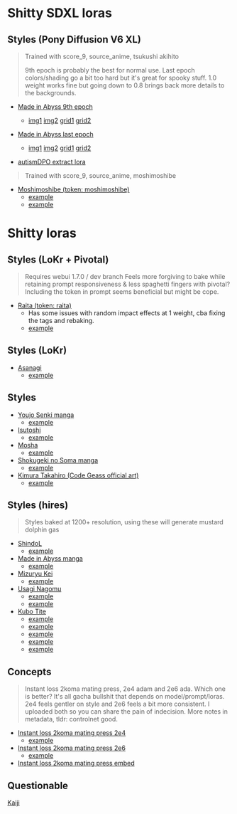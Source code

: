 # Shitty SDXL loras

## Styles (Pony Diffusion V6 XL)
>Trained with score_9, source_anime, tsukushi akihito
>
>9th epoch is probably the best for normal use. Last epoch colors/shading go a bit too hard but it's great for spooky stuff. 1.0 weight works fine but going down to 0.8 brings back more details to the backgrounds.
- [Made in Abyss 9th epoch](https://pixeldrain.com/u/pMcX6cwW)
	- [img1](https://files.catbox.moe/xpeubg.png) [img2](https://files.catbox.moe/w90bcc.png) [grid1](https://files.catbox.moe/874z7g.jpg) [grid2](https://files.catbox.moe/mbvbzf.jpg)

- [Made in Abyss last epoch](https://pixeldrain.com/u/LKvweCwE)
	- [img1](https://files.catbox.moe/3fybwe.png) [img2](https://files.catbox.moe/5wuo8y.png) [grid1](https://files.catbox.moe/iqe2xf.jpg) [grid2](https://files.catbox.moe/f8j9y7.jpg)

- [autismDPO extract lora](https://pixeldrain.com/u/spNUBH8x)

>Trained with score_9, source_anime, moshimoshibe
- [Moshimoshibe (token: moshimoshibe)](https://pixeldrain.com/u/8n7UpQt4)
	- [example](https://files.catbox.moe/qtyezp.jpg)
	- [example](https://files.catbox.moe/rxse7z.jpg)
# Shitty loras

## Styles (LoKr + Pivotal)
>Requires webui 1.7.0 / dev branch
>Feels more forgiving to bake while retaining prompt responsiveness & less spaghetti fingers with pivotal? Including the token in prompt seems beneficial but might be cope.

- [Raita (token: raita)](https://files.catbox.moe/zqnh5u.safetensors)
	- Has some issues with random impact effects at 1 weight, cba fixing the tags and rebaking.
	- [example](https://files.catbox.moe/vijy8k.png)

## Styles (LoKr)
- [Asanagi](https://files.catbox.moe/crfk5s.safetensors)
	- [example](https://files.catbox.moe/souox3.png)

## Styles
- [Youjo Senki manga](https://files.catbox.moe/r71fxm.safetensors)
	- [example](https://files.catbox.moe/d0kha4.png)
- [Isutoshi](https://files.catbox.moe/54qk8v.safetensors)
	- [example](https://files.catbox.moe/515e37.png)
- [Mosha](https://files.catbox.moe/03g93e.safetensors)
	- [example](https://files.catbox.moe/881hrq.png)
- [Shokugeki no Soma manga](https://files.catbox.moe/87a2jr.safetensors)
	- [example](https://files.catbox.moe/2zu2ru.png)
- [Kimura Takahiro (Code Geass official art)](https://files.catbox.moe/5s6rxj.safetensors)
	- [example](https://files.catbox.moe/pudypy.png)

## Styles (hires)
>Styles baked at 1200+ resolution, using these will generate mustard dolphin gas
- [ShindoL](https://mega.nz/file/L6gimABD#WZbRoZ8MOAqbJmuOTxI2Dt_b9ehxVK_IDOPbkwaFSE8)
	- [example](https://files.catbox.moe/yndjb0.png)
- [Made in Abyss manga](https://mega.nz/file/Sy4CnKTT#iCwCjPuqp0nLBio7vuTQH_nbl9-Ik5bH27w-gDzmKJ0)
	- [example](https://files.catbox.moe/d2ou3t.png)
- [Mizuryu Kei](https://mega.nz/file/uuxy3R7b#o29rFueoiVfU-j6s7UrNZS9gp8bdw1qpZQjyyAUgoGs)
	- [example](https://files.catbox.moe/qsxkgn.png)
- [Usagi Nagomu](https://mega.nz/file/vnoUEIKC#Xxjwd1_8YJmROQX7Y2Ama5ekc6jLRq44fusdpRAxOUM)
	- [example](https://files.catbox.moe/hgh18h.png)
	- [example](https://files.catbox.moe/lon58y.png)
- [Kubo Tite](https://mega.nz/file/i65j0L4L#N9dd0HsyaSOAOCa6MaYK-zSEX0Lzzrw_OxHZ6PPv-sA)
	- [example](https://files.catbox.moe/63u13w.png)
	- [example](https://files.catbox.moe/m2jg5u.png)
	- [example](https://files.catbox.moe/latqcz.png)
	- [example](https://files.catbox.moe/wmahsg.png)
	- [example](https://files.catbox.moe/2c10dm.png)

## Concepts
>Instant loss 2koma mating press, 2e4 adam and 2e6 ada. Which one is better? It's all gacha bullshit that depends on model/prompt/loras. 
>2e4 feels gentler on style and 2e6 feels a bit more consistent. I uploaded both so you can share the pain of indecision. More notes in metadata, tldr: controlnet good.
- [Instant loss 2koma mating press 2e4](https://files.catbox.moe/sq8ko3.safetensors)
	- [example](https://files.catbox.moe/gbyypr.png)
- [Instant loss 2koma mating press 2e6](https://files.catbox.moe/oxs8a4.safetensors)
	- [example](https://files.catbox.moe/6akgyc.png)
- [Instant loss 2koma mating press embed](https://files.catbox.moe/6kn1tg.pt)

## Questionable
[Kaiji](https://files.catbox.moe/lw21u6.safetensors)